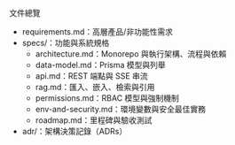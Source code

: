 文件總覽

- requirements.md：高層產品/非功能性需求
- specs/：功能與系統規格
  - architecture.md：Monorepo 與執行架構、流程與依賴
  - data-model.md：Prisma 模型與列舉
  - api.md：REST 端點與 SSE 串流
  - rag.md：匯入、嵌入、檢索與引用
  - permissions.md：RBAC 模型與強制機制
  - env-and-security.md：環境變數與安全最佳實務
  - roadmap.md：里程碑與驗收測試
- adr/：架構決策記錄（ADRs）
